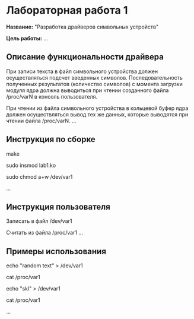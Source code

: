 # Лабораторная работа 1

**Название:** "Разработка драйверов символьных устройств"

**Цель работы:** ...

## Описание функциональности драйвера
При записи текста в файл символьного устройства должен осуществляться подсчет введенных символов. Последовательность полученных результатов (количество символов) с момента загрузки модуля ядра должна выводиться при чтении созданного файла /proc/varN в консоль пользователя.

При чтении из файла символьного устройства в кольцевой буфер ядра должен осуществляться вывод тех же данных, которые выводятся при чтении файла /proc/varN.
...

## Инструкция по сборке

make

sudo insmod lab1.ko

sudo chmod a+w /dev/var1

...

## Инструкция пользователя
Записать в файл /dev/var1

Считать из файла /proc/var1
...

## Примеры использования
echo "random text" > /dev/var1

cat /proc/var1

echo "skl" > /dev/var1

cat /proc/var1

...
